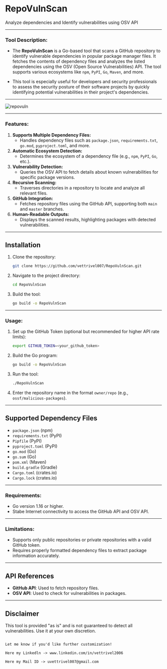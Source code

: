 # **RepoVulnScan**
Analyze dependencies and Identify vulnerabilities using OSV API

---

### **Tool Description:**  
- The **RepoVulnScan** is a Go-based tool that scans a GitHub repository to identify vulnerable dependencies in popular package manager files. It fetches the contents of dependency files and analyzes the listed dependencies using the OSV (Open Source Vulnerabilities) API. The tool supports various ecosystems like `npm`, `PyPI`, `Go`, `Maven`, and more.

- This tool is especially useful for developers and security professionals to assess the security posture of their software projects by quickly identifying potential vulnerabilities in their project's dependencies.

---

![repovuln](https://github.com/user-attachments/assets/35dd5683-62bd-4f70-b866-f9150f596965)

---

### **Features:**  
1. **Supports Multiple Dependency Files:**  
   - Handles dependency files such as `package.json`, `requirements.txt`, `go.mod`, `pyproject.toml`, and more.
2. **Automatic Ecosystem Detection:**  
   - Determines the ecosystem of a dependency file (e.g., `npm`, `PyPI`, `Go`, etc.).
3. **Vulnerability Detection:**
   - Queries the OSV API to fetch details about known vulnerabilities for specific package versions.
4. **Recursive Scanning:**  
   - Traverses directories in a repository to locate and analyze all relevant files.
5. **GitHub Integration:**  
   - Fetches repository files using the GitHub API, supporting both `main` and `master` branches.
6. **Human-Readable Outputs:**  
   - Displays the scanned results, highlighting packages with detected vulnerabilities.

---
## Installation
1. Clone the repository:
   ```bash
   git clone https://github.com/vettrivel007/RepoVulnScan.git
   ```
2. Navigate to the project directory:
   ```bash
   cd RepoVulnScan
   ```
3. Build the tool:
   ```bash
   go build -o RepoVulnScan
   ```
---
### **Usage:**  
1. Set up the GitHub Token (optional but recommended for higher API rate limits):  
   ```bash
   export GITHUB_TOKEN=<your_github_token>
   ```
2. Build the Go program:  
   ```bash
   go build -o RepoVulnScan
   ```
3. Run the tool:  
   ```bash
   ./RepoVulnScan
   ```
4. Enter the repository name in the format `owner/repo` (e.g., `ossf/malicious-packages`).

---


## Supported Dependency Files
- `package.json` (npm)
- `requirements.txt` (PyPI)
- `Pipfile` (PyPI)
- `pyproject.toml` (PyPI)
- `go.mod` (Go)
- `go.sum` (Go)
- `pom.xml` (Maven)
- `build.gradle` (Gradle)
- `Cargo.toml` (crates.io)
- `Cargo.lock` (crates.io)
  
---

### **Requirements:**  
- Go version 1.16 or higher.  
- Stabe Internet connectivity to access the GitHub API and OSV API.

---

### **Limitations:**  
- Supports only public repositories or private repositories with a valid GitHub token.  
- Requires properly formatted dependency files to extract package information accurately.  


---

## API References
- **GitHub API**: Used to fetch repository files.
- **OSV API**: Used to check for vulnerabilities in packages.

---

## Disclaimer
This tool is provided "as is" and is not guaranteed to detect all vulnerabilities. Use it at your own discretion.
```

Let me know if you'd like further customization!

Here my Linkedln -> www.linkedin.com/in/vettrivel2006 

Here my Mail ID -> uvettrivel007@gmail.com 


